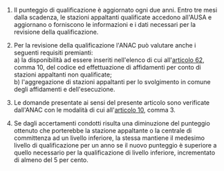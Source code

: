 1. Il punteggio di qualificazione è aggiornato ogni due anni. Entro tre mesi dalla scadenza, le stazioni appaltanti qualificate accedono all'AUSA e aggiornano o forniscono le informazioni e i dati necessari per la revisione della qualificazione.

2. Per la revisione della qualificazione l'ANAC può valutare anche i seguenti requisiti premianti:<br>a) la disponibilità ad essere inseriti nell'elenco di cui all'[articolo 62](/index.html?article=articolo-62&version=1), comma 10, del codice ed effettuazione di affidamenti per conto di stazioni appaltanti non qualificate;<br>b) l'aggregazione di stazioni appaltanti per lo svolgimento in comune degli affidamenti e dell'esecuzione.

3. Le domande presentate ai sensi del presente articolo sono verificate dall'ANAC con le modalità di cui all'[articolo 10](/index.html?article=allegato-2.4-articolo-10&version=1), comma 3.

4. Se dagli accertamenti condotti risulta una diminuzione del punteggio ottenuto che porterebbe la stazione appaltante o la centrale di committenza ad un livello inferiore, la stessa mantiene il medesimo livello di qualificazione per un anno se il nuovo punteggio è superiore a quello necessario per la qualificazione di livello inferiore, incrementato di almeno del 5 per cento.
